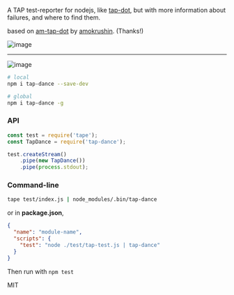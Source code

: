 A TAP test-reporter for nodejs, like [tap-dot](https://github.com/scottcorgan/tap-dot), but with more information about failures, and where to find them.

based on [am-tap-dot](http://github.com/amokrushin/am-tap-dot) by [amokrushin](https://github.com/amokrushin). (Thanks!)

![image](https://user-images.githubusercontent.com/399657/39227440-9716c02a-4826-11e8-872e-4c1ad674446e.png)

---

![image](https://user-images.githubusercontent.com/399657/39227411-7038874a-4826-11e8-8907-de7fbf68ec05.png)

```bash
# local
npm i tap-dance --save-dev

# global
npm i tap-dance -g
```

### API
```js
const test = require('tape');
const TapDance = require('tap-dance');

test.createStream()
    .pipe(new TapDance())
    .pipe(process.stdout);
```

### Command-line
```bash
tape test/index.js | node_modules/.bin/tap-dance
```
or in **package.json**,

```json
{
  "name": "module-name",
  "scripts": {
    "test": "node ./test/tap-test.js | tap-dance"
  }
}
```

Then run with `npm test`

MIT
